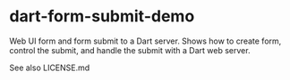 dart-form-submit-demo
=====================

Web UI form and form submit to a Dart server. Shows how to create form, control the submit,
and handle the submit with a Dart web server.

See also LICENSE.md

